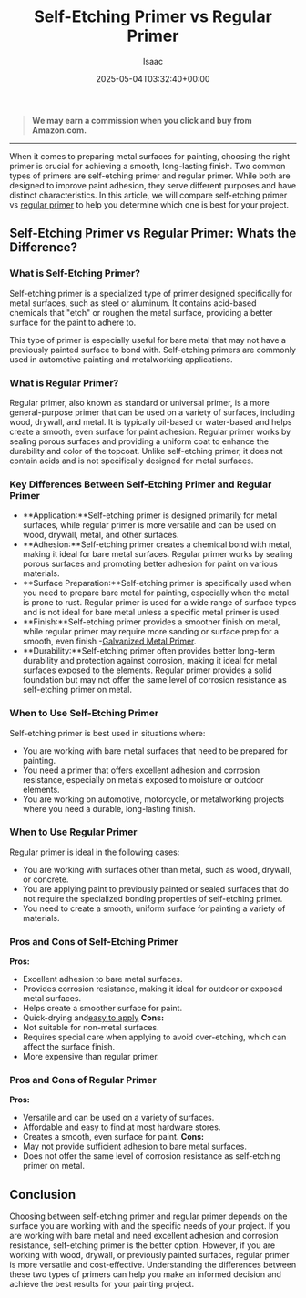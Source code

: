 ﻿---
author: Isaac
layout: post
title: Self-Etching Primer vs Regular Primer
date: '2025-05-04T03:32:40+00:00'
categories:
- Guide
- Paint
tags: []
slug: /self-etching-primer-vs-regular-primer/
lastmod: 2025-05-07T12:21:28+03:00
---
> **We may earn a commission when you click and buy from Amazon.com.**
>

---
When it comes to preparing metal surfaces for painting, choosing the right primer is crucial for achieving a smooth, long-lasting finish. Two common types of primers are self-etching primer and regular primer.
While both are designed to improve paint adhesion, they serve different purposes and have distinct characteristics. In this article, we will compare self-etching primer vs
[regular primer](https://pestpolicy.com/best-primer-for-oak-cabinets/)
to help you determine which one is best for your project.
## Self-Etching Primer vs Regular Primer: Whats the Difference?
### What is Self-Etching Primer?
Self-etching primer is a specialized type of primer designed specifically for metal surfaces, such as steel or aluminum. It contains acid-based chemicals that "etch" or roughen the metal surface, providing a better surface for the paint to adhere to.

This type of primer is especially useful for bare metal that may not have a previously painted surface to bond with. Self-etching primers are commonly used in automotive painting and metalworking applications.
### What is Regular Primer?
Regular primer, also known as standard or universal primer, is a more general-purpose primer that can be used on a variety of surfaces, including wood, drywall, and metal. It is typically oil-based or water-based and helps create a smooth, even surface for paint adhesion.
Regular primer works by sealing porous surfaces and providing a uniform coat to enhance the durability and color of the topcoat. Unlike self-etching primer, it does not contain acids and is not specifically designed for metal surfaces.
### Key Differences Between Self-Etching Primer and Regular Primer
- **Application:**Self-etching primer is designed primarily for metal surfaces, while regular primer is more versatile and can be used on wood, drywall, metal, and other surfaces.
- **Adhesion:**Self-etching primer creates a chemical bond with metal, making it ideal for bare metal surfaces. Regular primer works by sealing porous surfaces and promoting better adhesion for paint on various materials.
- **Surface Preparation:**Self-etching primer is specifically used when you need to prepare bare metal for painting, especially when the metal is prone to rust. Regular primer is used for a wide range of surface types and is not ideal for bare metal unless a specific metal primer is used.
- **Finish:**Self-etching primer provides a smoother finish on metal, while regular primer may require more sanding or surface prep for a smooth, even finish -[Galvanized Metal Primer](https://pestpolicy.com/rustoleum-galvanized-metal-primer/).
- **Durability:**Self-etching primer often provides better long-term durability and protection against corrosion, making it ideal for metal surfaces exposed to the elements. Regular primer provides a solid foundation but may not offer the same level of corrosion resistance as self-etching primer on metal.
### When to Use Self-Etching Primer
Self-etching primer is best used in situations where:
- You are working with bare metal surfaces that need to be prepared for painting.
- You need a primer that offers excellent adhesion and corrosion resistance, especially on metals exposed to moisture or outdoor elements.
- You are working on automotive, motorcycle, or metalworking projects where you need a durable, long-lasting finish.
### When to Use Regular Primer
Regular primer is ideal in the following cases:
- You are working with surfaces other than metal, such as wood, drywall, or concrete.
- You are applying paint to previously painted or sealed surfaces that do not require the specialized bonding properties of self-etching primer.
- You need to create a smooth, uniform surface for painting a variety of materials.
### Pros and Cons of Self-Etching Primer
**Pros:**
- Excellent adhesion to bare metal surfaces.
- Provides corrosion resistance, making it ideal for outdoor or exposed metal surfaces.
- Helps create a smoother surface for paint.
- Quick-drying and[easy to apply](https://pestpolicy.com/should-i-use-water-based-or-silicone-based-primer-in-painting/)
**Cons:**
- Not suitable for non-metal surfaces.
- Requires special care when applying to avoid over-etching, which can affect the surface finish.
- More expensive than regular primer.
### Pros and Cons of Regular Primer
**Pros:**
- Versatile and can be used on a variety of surfaces.
- Affordable and easy to find at most hardware stores.
- Creates a smooth, even surface for paint.
**Cons:**
- May not provide sufficient adhesion to bare metal surfaces.
- Does not offer the same level of corrosion resistance as self-etching primer on metal.
## Conclusion
Choosing between self-etching primer and regular primer depends on the surface you are working with and the specific needs of your project. If you are working with bare metal and need excellent adhesion and corrosion resistance, self-etching primer is the better option.
However, if you are working with wood, drywall, or previously painted surfaces, regular primer is more versatile and cost-effective. Understanding the differences between these two types of primers can help you make an informed decision and achieve the best results for your painting project.
